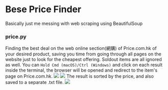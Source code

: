 # Bese Price Finder
 
Basically just me messing with web scraping using BeautifulSoup
### price.py
Finding the best deal on the web online section(網購) of Price.com.hk of your desired product, saving you time from going through all pages on the website just to look for the cheapest offering. Soldout items are all ignored as well. You can `Hold Cmd (macOS)/Ctrl (Windows)` and click on each result inside the terminal, the browser will be opened and redirect to the item's page on Price.com.hk.
![](https://i.imgur.com/2y7bOy8.png)
![](https://i.imgur.com/kRAbyCp.gif)
The result is sorted by the price, and also saved to a separate .txt file.
![](https://i.imgur.com/m4VT6PV.png)
